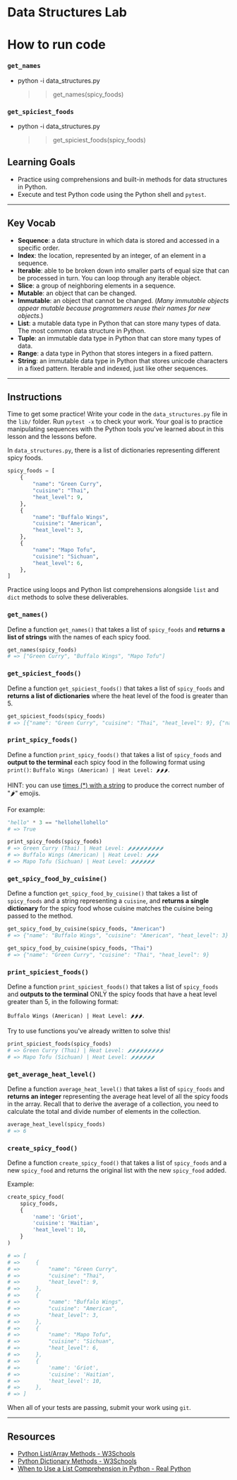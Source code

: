 # Data Structures Lab
# How to run code
### `get_names`
- python -i data_structures.py
  >> get_names(spicy_foods)

### `get_spiciest_foods`
- python -i data_structures.py
  >> get_spiciest_foods(spicy_foods)





## Learning Goals

- Practice using comprehensions and built-in methods for data structures in
Python.
- Execute and test Python code using the Python shell and `pytest`.

***

## Key Vocab

- **Sequence**: a data structure in which data is stored and accessed in a
specific order.
- **Index**: the location, represented by an integer, of an element in a
sequence.
- **Iterable**: able to be broken down into smaller parts of equal size that
can be processed in turn. You can loop through any iterable object.
- **Slice**: a group of neighboring elements in a sequence.
- **Mutable**: an object that can be changed.
- **Immutable**: an object that cannot be changed. (_Many immutable objects
appear mutable because programmers reuse their names for new objects_.)
- **List**: a mutable data type in Python that can store many types of data.
The most common data structure in Python.
- **Tuple**: an immutable data type in Python that can store many types of
data.
- **Range**: a data type in Python that stores integers in a fixed pattern.
- **String**: an immutable data type in Python that stores unicode characters
in a fixed pattern. Iterable and indexed, just like other sequences.

***

## Instructions

Time to get some practice! Write your code in the `data_structures.py` file in
the `lib/` folder. Run `pytest -x` to check your work. Your goal is to practice
manipulating sequences with the Python tools you've learned about in this
lesson and the lessons before.

In `data_structures.py`, there is a list of dictionaries representing
different spicy foods.

```py
spicy_foods = [
    {
        "name": "Green Curry",
        "cuisine": "Thai",
        "heat_level": 9,
    },
    {
        "name": "Buffalo Wings",
        "cuisine": "American",
        "heat_level": 3,
    },
    {
        "name": "Mapo Tofu",
        "cuisine": "Sichuan",
        "heat_level": 6,
    },
]
```

Practice using loops and Python list comprehensions alongside `list` and `dict`
methods to solve these deliverables.

### `get_names()`
Define a function `get_names()` that takes a list of `spicy_foods` and
**returns a list of strings** with the names of each spicy food.

```py
get_names(spicy_foods)
# => ["Green Curry", "Buffalo Wings", "Mapo Tofu"]
```

### `get_spiciest_foods()`

Define a function `get_spiciest_foods()` that takes a list of `spicy_foods` and
**returns a list of dictionaries** where the heat level of the food is greater
than 5.

```py
get_spiciest_foods(spicy_foods)
# => [{"name": "Green Curry", "cuisine": "Thai", "heat_level": 9}, {"name": "Mapo Tofu", "cuisine": "Sichuan", "heat_level": 6}]
```

### `print_spicy_foods()`

Define a function `print_spicy_foods()` that takes a list of `spicy_foods` and
**output to the terminal** each spicy food in the following format using
`print()`: `Buffalo Wings (American) | Heat Level: 🌶🌶🌶`.

HINT: you can use [times (\*) with a string][string times] to produce the
correct number of "🌶" emojis.

For example:

```py
"hello" * 3 == "hellohellohello"
# => True
```

```py
print_spicy_foods(spicy_foods)
# => Green Curry (Thai) | Heat Level: 🌶🌶🌶🌶🌶🌶🌶🌶🌶
# => Buffalo Wings (American) | Heat Level: 🌶🌶🌶
# => Mapo Tofu (Sichuan) | Heat Level: 🌶🌶🌶🌶🌶🌶
```

[string times]: https://linuxhint.com/how-do-you-repeat-a-string-n-times-in-python/#:~:text=In%20Python%2C%20we%20utilize%20the,n%20(number)%20of%20times.

### `get_spicy_food_by_cuisine()`

Define a function `get_spicy_food_by_cuisine()` that takes a list of
`spicy_foods` and a string representing a `cuisine`, and **returns a single
dictionary** for the spicy food whose cuisine matches the cuisine being passed
to the method.

```py
get_spicy_food_by_cuisine(spicy_foods, "American")
# => {"name": "Buffalo Wings", "cuisine": "American", "heat_level": 3}

get_spicy_food_by_cuisine(spicy_foods, "Thai")
# => {"name": "Green Curry", "cuisine": "Thai", "heat_level": 9}
```

### `print_spiciest_foods()`

Define a function `print_spiciest_foods()` that takes a list of `spicy_foods`
and **outputs to the terminal** ONLY the spicy foods that have a heat level
greater than 5, in the following format:

`Buffalo Wings (American) | Heat Level: 🌶🌶🌶`.

Try to use functions you've already written to solve this!

```py
print_spiciest_foods(spicy_foods)
# => Green Curry (Thai) | Heat Level: 🌶🌶🌶🌶🌶🌶🌶🌶🌶
# => Mapo Tofu (Sichuan) | Heat Level: 🌶🌶🌶🌶🌶🌶
```

### `get_average_heat_level()`

Define a function `average_heat_level()` that takes a list of `spicy_foods` and
**returns an integer** representing the average heat level of all the spicy
foods in the array. Recall that to derive the average of a collection, you need
to calculate the total and divide number of elements in the collection.

```py
average_heat_level(spicy_foods)
# => 6
```

### `create_spicy_food()`

Define a function `create_spicy_food()` that takes a list of `spicy_foods` and a
new `spicy_food` and returns the original list with the new `spicy_food` added.

Example:

```py
create_spicy_food(
    spicy_foods,
    {
        'name': 'Griot',
        'cuisine': 'Haitian',
        'heat_level': 10,
    }
)

# => [
# =>     {
# =>         "name": "Green Curry",
# =>         "cuisine": "Thai",
# =>         "heat_level": 9,
# =>     },
# =>     {
# =>         "name": "Buffalo Wings",
# =>         "cuisine": "American",
# =>         "heat_level": 3,
# =>     },
# =>     {
# =>         "name": "Mapo Tofu",
# =>         "cuisine": "Sichuan",
# =>         "heat_level": 6,
# =>     },
# =>     {
# =>         'name': 'Griot',
# =>         'cuisine': 'Haitian',
# =>         'heat_level': 10,
# =>     },
# => ]

```

When all of your tests are passing, submit your work using `git`.

***

## Resources

- [Python List/Array Methods - W3Schools](https://www.w3schools.com/python/python_ref_list.asp)
- [Python Dictionary Methods - W3Schools](https://www.w3schools.com/python/python_ref_dictionary.asp)
- [When to Use a List Comprehension in Python - Real Python](https://realpython.com/list-comprehension-python/)
